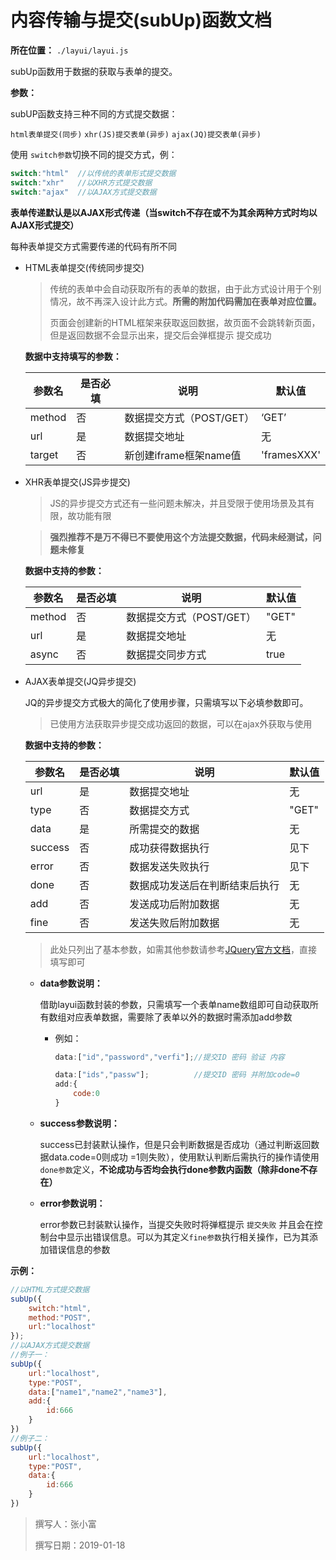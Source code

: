 # 内容传输与提交(subUp)函数文档

**所在位置：** `./layui/layui.js`

subUp函数用于数据的获取与表单的提交。

**参数：**

subUP函数支持三种不同的方式提交数据：

`html表单提交(同步)` `xhr(JS)提交表单(异步)` `ajax(JQ)提交表单(异步)` 

使用 `switch参数`切换不同的提交方式，例：

```javascript
switch:"html"  //以传统的表单形式提交数据
switch:"xhr"   //以XHR方式提交数据
switch:"ajax"  //以AJAX方式提交数据
```

**表单传递默认是以AJAX形式传递（当switch不存在或不为其余两种方式时均以AJAX形式提交）**

每种表单提交方式需要传递的代码有所不同

- HTML表单提交(传统同步提交)

  > 传统的表单中会自动获取所有的表单的数据，由于此方式设计用于个别情况，故不再深入设计此方式。**所需的附加代码需加在表单对应位置。**
  >
  > 页面会创建新的HTML框架来获取返回数据，故页面不会跳转新页面，但是返回数据不会显示出来，提交后会弹框提示 提交成功

  **数据中支持填写的参数：**

  | 参数名 | 是否必填 | 说明                     | 默认值      |
  | ------ | -------- | ------------------------ | ----------- |
  | method | 否       | 数据提交方式（POST/GET） | ‘GET’       |
  | url    | 是       | 数据提交地址             | 无          |
  | target | 否       | 新创建iframe框架name值   | 'framesXXX' |

- XHR表单提交(JS异步提交)

  > JS的异步提交方式还有一些问题未解决，并且受限于使用场景及其有限，故功能有限

  > **强烈推荐不是万不得已不要使用这个方法提交数据，代码未经测试，问题未修复**

  **数据中支持的参数：**

  | 参数名 | 是否必填 | 说明                     | 默认值 |
  | ------ | -------- | ------------------------ | ------ |
  | method | 否       | 数据提交方式（POST/GET） | "GET"  |
  | url    | 是       | 数据提交地址             | 无     |
  | async  | 否       | 数据提交同步方式         | true   |

- AJAX表单提交(JQ异步提交)

  JQ的异步提交方式极大的简化了使用步骤，只需填写以下必填参数即可。

  > 已使用方法获取异步提交成功返回的数据，可以在ajax外获取与使用

  **数据中支持的参数：**

  | 参数名  | 是否必填 | 说明                           | 默认值 |
  | ------- | -------- | ------------------------------ | ------ |
  | url     | 是       | 数据提交地址                   | 无     |
  | type    | 否       | 数据提交方式                   | "GET"  |
  | data    | 是       | 所需提交的数据                 | 无     |
  | success | 否       | 成功获得数据执行               | 见下   |
  | error   | 否       | 数据发送失败执行               | 见下   |
  | done    | 否       | 数据成功发送后在判断结束后执行 | 无     |
  | add     | 否       | 发送成功后附加数据             | 无     |
  | fine    | 否       | 发送失败后附加数据             | 无     |

  > 此处只列出了基本参数，如需其他参数请参考[JQuery官方文档](http://api.jquery.com/jquery.ajax/)，直接填写即可

  - **data参数说明：**

    借助layui函数封装的参数，只需填写一个表单name数组即可自动获取所有数组对应表单数据，需要除了表单以外的数据时需添加add参数

    - 例如：

      ```javascript
      data:["id","password","verfi"];//提交ID 密码 验证 内容
      
      data:["ids","passw"];          //提交ID 密码 并附加code=0
      add:{
          code:0
      }
      ```



  - **success参数说明：**

    success已封装默认操作，但是只会判断数据是否成功（通过判断返回数据data.code=0则成功 =1则失败），使用默认判断后需执行的操作请使用`done参数`定义，**不论成功与否均会执行done参数内函数（除非done不存在）**

  - **error参数说明：**

    error参数已封装默认操作，当提交失败时将弹框提示 `提交失败` 并且会在控制台中显示出错误信息。可以为其定义`fine参数`执行相关操作，已为其添加错误信息的参数

**示例：**

```javascript
//以HTML方式提交数据
subUp({
    switch:"html",
    method:"POST",
    url:"localhost"
});
//以AJAX方式提交数据
//例子一：
subUp({
    url:"localhost",
    type:"POST",
    data:["name1","name2","name3"],
    add:{
        id:666
    }
})
//例子二：
subUp({
    url:"localhost",
    type:"POST",
    data:{
        id:666
    }
})
```

> 撰写人：张小富
>
> 撰写日期：2019-01-18